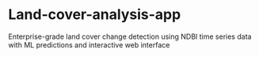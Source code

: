 # Land-cover-analysis-app
Enterprise-grade land cover change detection using NDBI time series data with ML predictions and interactive web interface
